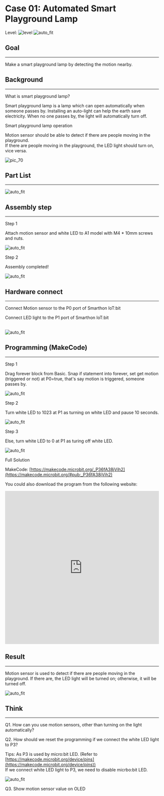 # Case 01: Automated Smart Playground Lamp

Level: ![level](images/level1.png)
![auto_fit](images/Case1/case-01.png)<P>


## Goal
<HR>
Make a smart playground lamp by detecting the motion nearby.<P>

## Background
<HR>
<span id="subtitle">What is smart playground lamp?</span><P>

Smart playground lamp is a lamp which can open automatically when someone passes by. Installing an
auto-light can help the earth save electricity. When no one passes by, the light will automatically turn off.<P>

<span id="subtitle">Smart playground lamp operation</span><P>

Motion sensor should be able to detect if there are people moving in the playground.<BR>
If there are people moving in the playground, the LED light should turn on, vice versa.<BR>

![pic_70](images/Case1/Concept-diagram-Case1.png)<P>

## Part List
<HR>

![auto_fit](images/Case1/Case1_parts.png)<P>


## Assembly step
<HR>

<span id="subtitle">Step 1</span><BR><P>
Attach motion sensor and white LED to A1 model with M4 * 10mm screws and nuts.<BR><P>
![auto_fit](images/Case1/Case1_ass1.png)<P>
<span id="subtitle">Step 2</span><BR><P>
Assembly completed!<BR><P>
![auto_fit](images/Case1/Case1_ass2.png)<P>


## Hardware connect
<HR>

Connect Motion sensor to the P0 port of Smarthon IoT:bit<BR><P>
Connect LED light to the P1 port of Smarthon IoT:bit<BR><P>
<BR>![auto_fit](images/Case1/Case1_hardware.png)
<P>

## Programming (MakeCode)
<HR>

<span id="subtitle">Step 1</span><BR><P>
Drag forever block from Basic. Snap if statement into forever, set get motion (triggered or not) at P0=true, that's say motion is triggered, someone passes by.<BR><P>
![auto_fit](images/Case1/Case1_p1.png)<P>
<span id="subtitle">Step 2</span><BR><P>
Turn white LED to 1023 at P1 as turning on white LED and pause 10 seconds.<P>
![auto_fit](images/Case1/Case1_p2.png)<P>
<span id="subtitle">Step 3</span><BR><P>
Else, turn white LED to 0 at P1 as turing off white LED.<P>
![auto_fit](images/Case1/Case1_p3.png)<P>

<span id="subtitle">Full Solution<BR><P>
MakeCode: [https://makecode.microbit.org/_P36fA38jVih2](https://makecode.microbit.org/#pub:_P36fA38jVih2)<BR><P>
You could also download the program from the following website:<BR>
<iframe src="https://makecode.microbit.org/#pub:_P36fA38jVih2" width="100%" height="500" frameborder="0"></iframe>

<P>

## Result
<HR>

Motion sensor is used to detect if there are people moving in the playground. If there are, the LED light will be turned on; otherwise, it will be turned off.<BR><P>
![auto_fit](images/Case1/Case1_result.gif)<P>

## Think
<HR> 

Q1. How can you use motion sensors, other than turning  on the light automatically?<BR><P>
Q2. How should we reset the programming if we connect the white LED light to P3?<BR><P>
Tips: As P3 is used by micro:bit LED. 
(Refer to [https://makecode.microbit.org/device/pins](https://makecode.microbit.org/device/pins))<BR>
If we connect white LED light to P3, we need to disable micrbo:bit LED.<BR><P>
![auto_fit](images/Case1/Case1_think.png)<P>
	
Q3. Show motion sensor value on OLED<P>

